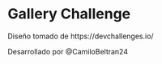 <h1>Gallery Challenge</h1>

<p>Diseño tomado de https://devchallenges.io/</p>
<p>Desarrollado por <a>@CamiloBeltran24</a></p>
